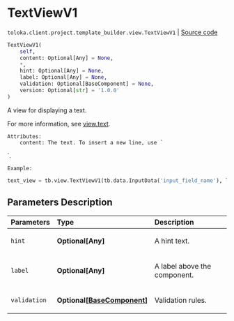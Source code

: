 # TextViewV1
`toloka.client.project.template_builder.view.TextViewV1` | [Source code](https://github.com/Toloka/toloka-kit/blob/v1.2.0/src/client/project/template_builder/view.py#L405)

```python
TextViewV1(
    self,
    content: Optional[Any] = None,
    *,
    hint: Optional[Any] = None,
    label: Optional[Any] = None,
    validation: Optional[BaseComponent] = None,
    version: Optional[str] = '1.0.0'
)
```

A view for displaying a text.


For more information, see [view.text](https://toloka.ai/docs/template-builder/reference/view.text).

    Attributes:
        content: The text. To insert a new line, use `
`.

    Example:
```python
text_view = tb.view.TextViewV1(tb.data.InputData('input_field_name'), label='My label:')
```


## Parameters Description

| Parameters | Type | Description |
| :----------| :----| :-----------|
`hint`|**Optional\[Any\]**|<p>A hint text.</p>
`label`|**Optional\[Any\]**|<p>A label above the component.</p>
`validation`|**Optional\[[BaseComponent](toloka.client.project.template_builder.base.BaseComponent.md)\]**|<p>Validation rules.</p>
